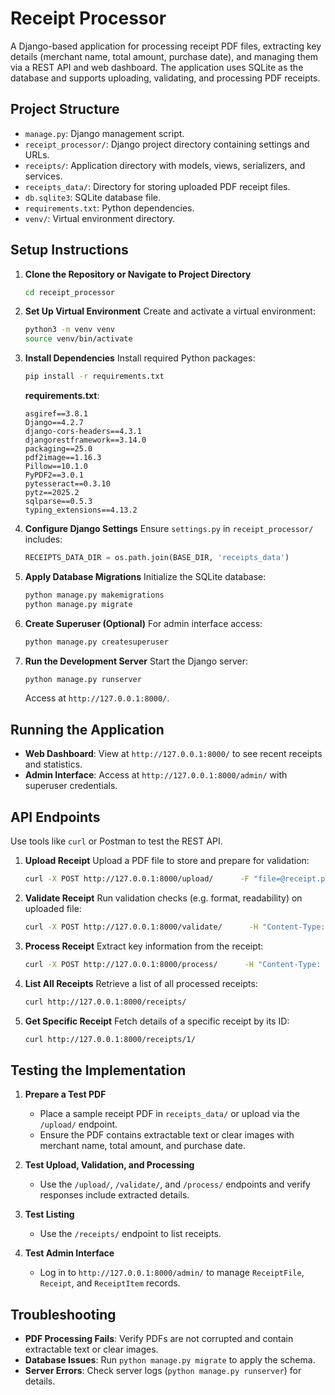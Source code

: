 # Receipt Processor

A Django-based application for processing receipt PDF files, extracting key details (merchant name, total amount, purchase date), and managing them via a REST API and web dashboard. The application uses SQLite as the database and supports uploading, validating, and processing PDF receipts.

## Project Structure

- `manage.py`: Django management script.
- `receipt_processor/`: Django project directory containing settings and URLs.
- `receipts/`: Application directory with models, views, serializers, and services.
- `receipts_data/`: Directory for storing uploaded PDF receipt files.
- `db.sqlite3`: SQLite database file.
- `requirements.txt`: Python dependencies.
- `venv/`: Virtual environment directory.

## Setup Instructions

1. **Clone the Repository or Navigate to Project Directory**
   ```bash
   cd receipt_processor
   ```

2. **Set Up Virtual Environment**
   Create and activate a virtual environment:
   ```bash
   python3 -m venv venv
   source venv/bin/activate 
   ```

3. **Install Dependencies**
   Install required Python packages:
   ```bash
   pip install -r requirements.txt
   ```

   **requirements.txt**:
   ```
   asgiref==3.8.1
   Django==4.2.7
   django-cors-headers==4.3.1
   djangorestframework==3.14.0
   packaging==25.0
   pdf2image==1.16.3
   Pillow==10.1.0
   PyPDF2==3.0.1
   pytesseract==0.3.10
   pytz==2025.2
   sqlparse==0.5.3
   typing_extensions==4.13.2
   ```

4. **Configure Django Settings**
   Ensure `settings.py` in `receipt_processor/` includes:
   ```python
   RECEIPTS_DATA_DIR = os.path.join(BASE_DIR, 'receipts_data')
   ```

5. **Apply Database Migrations**
   Initialize the SQLite database:
   ```bash
   python manage.py makemigrations
   python manage.py migrate
   ```

6. **Create Superuser (Optional)**
   For admin interface access:
   ```bash
   python manage.py createsuperuser
   ```

7. **Run the Development Server**
   Start the Django server:
   ```bash
   python manage.py runserver
   ```
   Access at `http://127.0.0.1:8000/`.

## Running the Application

- **Web Dashboard**: View at `http://127.0.0.1:8000/` to see recent receipts and statistics.
- **Admin Interface**: Access at `http://127.0.0.1:8000/admin/` with superuser credentials.

## API Endpoints

Use tools like `curl` or Postman to test the REST API.

1. **Upload Receipt**
   Upload a PDF file to store and prepare for validation:
   ```bash
   curl -X POST http://127.0.0.1:8000/upload/      -F "file=@receipt.pdf"
   ```

2. **Validate Receipt**
   Run validation checks (e.g. format, readability) on uploaded file:
   ```bash
   curl -X POST http://127.0.0.1:8000/validate/      -H "Content-Type: application/json"      -d '{"file_id": 1}'
   ```

3. **Process Receipt**
   Extract key information from the receipt:
   ```bash
   curl -X POST http://127.0.0.1:8000/process/      -H "Content-Type: application/json"      -d '{"file_id": 1}'
   ```

4. **List All Receipts**
   Retrieve a list of all processed receipts:
   ```bash
   curl http://127.0.0.1:8000/receipts/
   ```

5. **Get Specific Receipt**
   Fetch details of a specific receipt by its ID:
   ```bash
   curl http://127.0.0.1:8000/receipts/1/
   ```

## Testing the Implementation

1. **Prepare a Test PDF**
   - Place a sample receipt PDF in `receipts_data/` or upload via the `/upload/` endpoint.
   - Ensure the PDF contains extractable text or clear images with merchant name, total amount, and purchase date.

2. **Test Upload, Validation, and Processing**
   - Use the `/upload/`, `/validate/`, and `/process/` endpoints and verify responses include extracted details.

3. **Test Listing**
   - Use the `/receipts/` endpoint to list receipts.

4. **Test Admin Interface**
   - Log in to `http://127.0.0.1:8000/admin/` to manage `ReceiptFile`, `Receipt`, and `ReceiptItem` records.

## Troubleshooting

- **PDF Processing Fails**: Verify PDFs are not corrupted and contain extractable text or clear images.
- **Database Issues**: Run `python manage.py migrate` to apply the schema.
- **Server Errors**: Check server logs (`python manage.py runserver`) for details.
